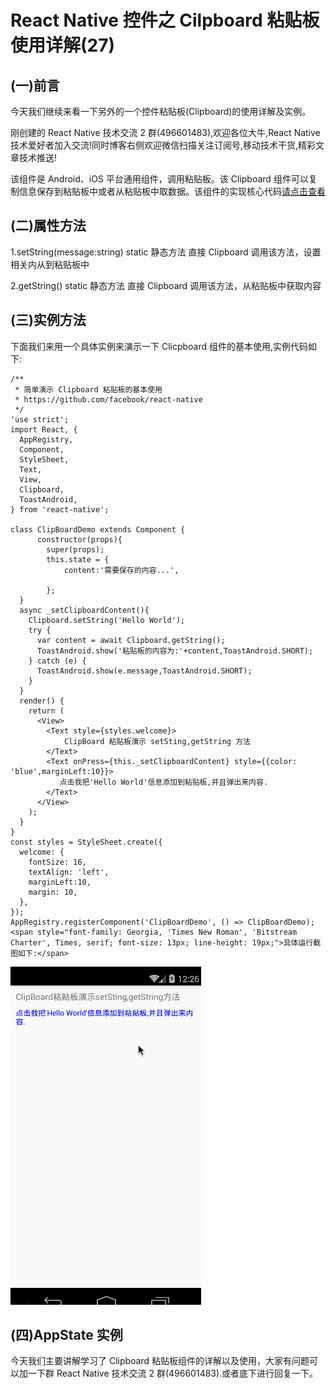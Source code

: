 # React Native 控件之 Cilpboard 粘贴板使用详解(27)

## (一)前言

今天我们继续来看一下另外的一个控件粘贴板(Clipboard)的使用详解及实例。

刚创建的 React Native 技术交流 2 群(496601483),欢迎各位大牛,React Native 技术爱好者加入交流!同时博客右侧欢迎微信扫描关注订阅号,移动技术干货,精彩文章技术推送!

该组件是 Android、iOS 平台通用组件，调用粘贴板。该 Clipboard 组件可以复制信息保存到粘贴板中或者从粘贴板中取数据。该组件的实现核心代码[请点击查看](https://github.com/facebook/react-native/blob/46a8f1d8e0f2f779bc09395f02be1d0b71587482/Libraries/Components/Clipboard/Clipboard.js)

## (二)属性方法

1.setString(message:string)  static 静态方法  直接 Clipboard 调用该方法，设置相关内从到粘贴板中

2.getString()   static 静态方法   直接 Clipboard 调用该方法，从粘贴板中获取内容

## (三)实例方法

下面我们来用一个具体实例来演示一下 Clicpboard 组件的基本使用,实例代码如下:

```
/**
 * 简单演示 Clipboard 粘贴板的基本使用
 * https://github.com/facebook/react-native
 */
'use strict';
import React, {
  AppRegistry,
  Component,
  StyleSheet,
  Text,
  View,
  Clipboard,
  ToastAndroid,
} from 'react-native';
 
class ClipBoardDemo extends Component {
      constructor(props){
        super(props);
        this.state = {
            content:'需要保存的内容...',
 
        };
  }
  async _setClipboardContent(){
    Clipboard.setString('Hello World');
    try {
      var content = await Clipboard.getString();
      ToastAndroid.show('粘贴板的内容为:'+content,ToastAndroid.SHORT);
    } catch (e) {
      ToastAndroid.show(e.message,ToastAndroid.SHORT);
    }
  }
  render() {
    return (
      <View>
        <Text style={styles.welcome}>
            ClipBoard 粘贴板演示 setSting,getString 方法
        </Text>
        <Text onPress={this._setClipboardContent} style={{color: 'blue',marginLeft:10}}>
           点击我把'Hello World'信息添加到粘贴板,并且弹出来内容.
        </Text>
      </View>
    );
  }
}
const styles = StyleSheet.create({
  welcome: {
    fontSize: 16,
    textAlign: 'left',
    marginLeft:10,
    margin: 10,
  },
});
AppRegistry.registerComponent('ClipBoardDemo', () => ClipBoardDemo);
<span style="font-family: Georgia, 'Times New Roman', 'Bitstream Charter', Times, serif; font-size: 13px; line-height: 19px;">具体运行截图如下:</span>
```

![](images/13.gif)

## (四)AppState 实例

今天我们主要讲解学习了 Clipboard 粘贴板组件的详解以及使用，大家有问题可以加一下群 React Native 技术交流 2 群(496601483).或者底下进行回复一下。